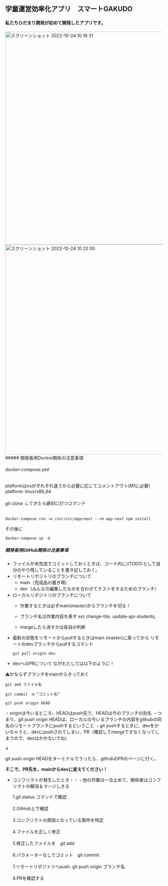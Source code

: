 ## 学童運営効率化アプリ　スマートGAKUDO

#### 私たちひだまり開発が初めて開発したアプリです。
<img width="678" alt="スクリーンショット 2022-10-24 10 19 31" src="https://user-images.githubusercontent.com/94016735/197431411-614ad0dc-acbf-4939-bbae-2dcb03d655ab.png">
<img width="669" alt="スクリーンショット 2022-10-24 10 22 00" src="https://user-images.githubusercontent.com/94016735/197431685-f5e26402-56e5-4d1d-a1c8-09b6e385127c.png">
##### 開発者用Dockre関係の注意事項

###### docker-compose.yml
platformはosがぞれぞれ違うから必要に応じてコメントアウト(M1に必要)
    platform: linux/x86_64 
###### git clone してきたら最初に打つコマンド
```docker-compose
docker-compose run -w /usr/src/app/next --rm app-next npm install
```
その後に
```docker-compose
docker-compose up -d
```
##### 開発者用GitHub関係の注意事項
- ファイルが未完成でコミットしておくときは、コード内に//TODO:として自分のやり残していることを書き記しておく。
- リモートリポジトリのブランチについて
    - main（完成品の置き場）
    - dev（みんなの編集したものを合わせてテストをするためのブランチ）
- ローカルリポジトリのブランチについて
    - 作業するときは必ずmain(master)からブランチを切る！
    
    - ブランチ名は作業内容を表す
    ex) change-tite, update-api-students,
    - margeしたら消すかは各自の判断
- 最新の状態をリモートからpullするときはmain (master)に戻ってから
  リモートのdevブランチからpullするコマンド
  ```git
  git pull origin dev
  ```
- devへのPRについて
ながれとしては以下のように！

⚠️かならずブランチをmainからきっておく

```git
git add ファイル名

git commit -m “コミット名”

git push origin HEAD
```
・originは今いるところ、HEADはpush先で、HEADは今のブランチの別名
・つまり、git push origin HEADは、ローカルの今いるブランチの内容をgithubの同名のリモートブランチにpushするということ
・git pushするときに、devをかいちゃうと、devにpushされてしまい、PR（確認してmergeできなくなってしまうので、devはかかないでね）

↓

git push origin HEADをターミナルでうったら、githubのPRのページに行く。

**そこで、PR先を、mainからdevに変えてください！**

- コンフリクトが発生したとき・・・他の作業は一旦止めて、関係者はコンフリクトの解消＆マージしきる

  1.git status コマンドで確認<br></br>
  2.GitHub上で確認<br></br>
  3.コンフリクトの原因となっている箇所を特定<br></br>
  4.ファイルを正しく修正<br></br>
  5.修正したファイルを　git add<br></br>
  6.パラメーターなしでコミット　git commit<br></br>
  7.リモートリポジトリへpush.    git push origin ブランチ名<br></br>
  8.PRを確認する
